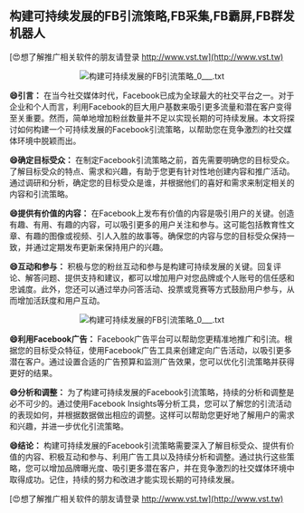 ## **构建可持续发展的FB引流策略,FB采集,FB霸屏,FB群发机器人**

[😍想了解推广相关软件的朋友请登录 http://www.vst.tw](http://www.vst.tw)

 <center><img src="https://vst.tw/MP4/tuiguang/png/8.png" alt="构建可持续发展的FB引流策略_0___.txt"></center>

**😄引言：**
在当今社交媒体时代，Facebook已成为全球最大的社交平台之一。对于企业和个人而言，利用Facebook的巨大用户基数来吸引更多流量和潜在客户变得至关重要。然而，简单地增加粉丝数量并不足以实现长期的可持续发展。本文将探讨如何构建一个可持续发展的Facebook引流策略，以帮助您在竞争激烈的社交媒体环境中脱颖而出。

**😄确定目标受众：**
在制定Facebook引流策略之前，首先需要明确您的目标受众。了解目标受众的特点、需求和兴趣，有助于您更有针对性地创建内容和推广活动。通过调研和分析，确定您的目标受众是谁，并根据他们的喜好和需求来制定相关的内容和引流策略。

**😄提供有价值的内容：**
在Facebook上发布有价值的内容是吸引用户的关键。创造有趣、有用、有趣的内容，可以吸引更多的用户关注和参与。这可能包括教育性文章、有趣的图像或视频、引人入胜的故事等。确保您的内容与您的目标受众保持一致，并通过定期发布更新来保持用户的兴趣。

**😄互动和参与：**
积极与您的粉丝互动和参与是构建可持续发展的关键。回复评论、解答问题、提供支持和建议，都可以增加用户对您品牌或个人账号的信任感和忠诚度。此外，您还可以通过举办问答活动、投票或竞赛等方式鼓励用户参与，从而增加活跃度和用户互动。

 <center><img src="https://vst.tw/MP4/tuiguang/png/3.png" alt="构建可持续发展的FB引流策略_0___.txt"></center>

**😄利用Facebook广告：**
Facebook广告平台可以帮助您更精准地推广和引流。根据您的目标受众特征，使用Facebook广告工具来创建定向广告活动，以吸引更多潜在客户。通过设置合适的广告预算和监测广告效果，您可以优化引流策略并获得更好的结果。

**😄分析和调整：**
为了构建可持续发展的Facebook引流策略，持续的分析和调整是必不可少的。通过使用Facebook Insights等分析工具，您可以了解您的引流活动的表现如何，并根据数据做出相应的调整。这样可以帮助您更好地了解用户的需求和兴趣，并进一步优化引流策略。

**😄结论：**
构建可持续发展的Facebook引流策略需要深入了解目标受众、提供有价值的内容、积极互动和参与、利用广告工具以及持续分析和调整。通过执行这些策略，您可以增加品牌曝光度、吸引更多潜在客户，并在竞争激烈的社交媒体环境中取得成功。记住，持续的努力和改进才能实现长期的可持续发展。

[😍想了解推广相关软件的朋友请登录 http://www.vst.tw](http://www.vst.tw)



